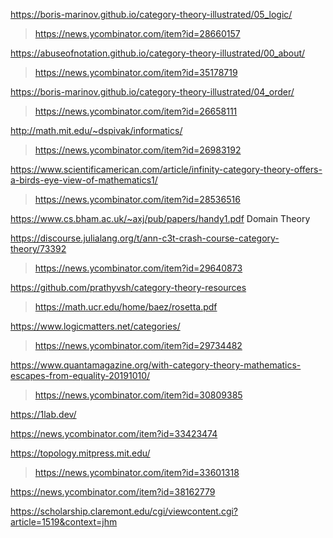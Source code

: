 https://boris-marinov.github.io/category-theory-illustrated/05_logic/
> https://news.ycombinator.com/item?id=28660157

https://abuseofnotation.github.io/category-theory-illustrated/00_about/
> https://news.ycombinator.com/item?id=35178719

https://boris-marinov.github.io/category-theory-illustrated/04_order/
> https://news.ycombinator.com/item?id=26658111

http://math.mit.edu/~dspivak/informatics/
> https://news.ycombinator.com/item?id=26983192

https://www.scientificamerican.com/article/infinity-category-theory-offers-a-birds-eye-view-of-mathematics1/
> https://news.ycombinator.com/item?id=28536516

https://www.cs.bham.ac.uk/~axj/pub/papers/handy1.pdf Domain Theory

https://discourse.julialang.org/t/ann-c3t-crash-course-category-theory/73392
> https://news.ycombinator.com/item?id=29640873

https://github.com/prathyvsh/category-theory-resources
> https://math.ucr.edu/home/baez/rosetta.pdf

https://www.logicmatters.net/categories/
> https://news.ycombinator.com/item?id=29734482

https://www.quantamagazine.org/with-category-theory-mathematics-escapes-from-equality-20191010/
> https://news.ycombinator.com/item?id=30809385

https://1lab.dev/

https://news.ycombinator.com/item?id=33423474

https://topology.mitpress.mit.edu/
> https://news.ycombinator.com/item?id=33601318

https://news.ycombinator.com/item?id=38162779

https://scholarship.claremont.edu/cgi/viewcontent.cgi?article=1519&context=jhm